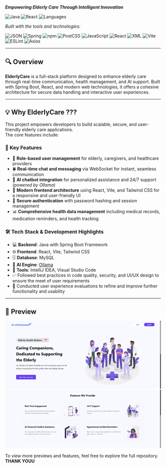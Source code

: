 _**Empowering Elderly Care Through Intelligent Innovation**_

![Java](https://img.shields.io/badge/Java-25.1%25-orange)
![React](https://img.shields.io/badge/React.JS-63.2%25-yellow)
![Languages](https://img.shields.io/badge/languages-4-blue)

_Built with the tools and technologies:_

![JSON](https://img.shields.io/badge/-JSON-black?logo=json&logoColor=white)
![Spring](https://img.shields.io/badge/-Spring-black?logo=spring&logoColor=white)
![npm](https://img.shields.io/badge/-npm-red?logo=npm&logoColor=white)
![PostCSS](https://img.shields.io/badge/-PostCSS-darkorange)
![JavaScript](https://img.shields.io/badge/-JavaScript-yellow?logo=javascript&logoColor=black)
![React](https://img.shields.io/badge/-React-61DAFB?logo=react&logoColor=white)
![XML](https://img.shields.io/badge/-XML-blueviolet)
![Vite](https://img.shields.io/badge/-Vite-646CFF?logo=vite&logoColor=white)
![ESLint](https://img.shields.io/badge/-ESLint-purple?logo=eslint)
![Axios](https://img.shields.io/badge/-Axios-5A29E4)

---

## 🔍 Overview

**ElderlyCare** is a full-stack platform designed to enhance elderly care through real-time communication, health management, and AI support. Built with Spring Boot, React, and modern web technologies, it offers a cohesive architecture for secure data handling and interactive user experiences.

---

## 💡 Why ElderlyCare ???

This project empowers developers to build scalable, secure, and user-friendly elderly care applications.  
The core features include:

### 🔧 Key Features

- 🌟 **Role-based user management** for elderly, caregivers, and healthcare providers  
- 🍀 **Real-time chat and messaging** via WebSocket for instant, seamless communication  
- 🤖 **AI chatbot integration** for personalized assistance and 24/7 support (*powered by Ollama*)
- 🎨 **Modern frontend architecture** using React, Vite, and Tailwind CSS for a responsive and user-friendly UI  
- 🔐 **Secure authentication** with password hashing and session management  
- 📊 **Comprehensive health data management** including medical records, medication reminders, and health tracking  

### 🛠️ Tech Stack & Development Highlights

- 💻 **Backend**: Java with Spring Boot Framework 
- 🌐 **Frontend**: React, Vite, Tailwind CSS  
- 🗄️ **Database**: MySQL
- 🧠 **AI Engine**: [Ollama](https://ollama.com)
- 🧰 **Tools**: IntelliJ IDEA, Visual Studio Code  
- ✅ Followed best practices in code quality, security, and UI/UX design to ensure the meet of user requirements
- 🧪 Conducted user experience evaluations to refine and improve further functionality and usability

---

## 📸 Preview

![Home_1](https://github.com/ShadowzRs/ElderlyCare-FYP-/blob/2f16f4e9ab3f7cc4d998d02131f09a5630319845/projectfrontend/public/Screenshot%202025-07-30%20214400.png)
![AI Bot](https://github.com/ShadowzRs/ElderlyCare-FYP-/blob/2f16f4e9ab3f7cc4d998d02131f09a5630319845/projectfrontend/public/Screenshot%202025-07-30%20214322.png)

To view more previews and features, feel free to explore the full repository.
**THANK YOUU**
